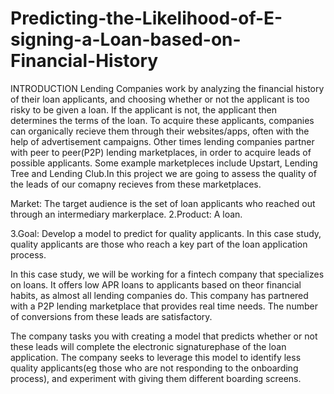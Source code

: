 # Predicting-the-Likelihood-of-E-signing-a-Loan-based-on-Financial-History


INTRODUCTION
Lending Companies work by analyzing the financial history of their loan applicants, and choosing whether or not the applicant is too risky to be given a loan. If the applicant is not, the applicant then determines the terms of the loan. To acquire these applicants, companies can organically recieve them through their websites/apps, often with the help of advertisement campaigns. Other times lending companies partner with peer to peer(P2P) lending marketplaces, in order to acquire leads of possible applicants. Some example marketpleces include Upstart, Lending Tree and Lending Club.In this project we are going to assess the quality of the leads of our comapny recieves from these marketplaces.

Market: The target audience is the set of loan applicants who reached out through an intermediary markerplace.
2.Product: A loan.

3.Goal: Develop a model to predict for quality applicants. In this case study, quality applicants are those who reach a key part of the loan application process.

In this case study, we will be working for a fintech company that specializes on loans. It offers low APR loans to applicants based on theor financial habits, as almost all lending companies do. This company has partnered with a P2P lending marketplace that provides real time needs. The number of conversions from these leads are satisfactory.

The company tasks you with creating a model that predicts whether or not these leads will complete the electronic signaturephase of the loan application. The company seeks to leverage this model to identify less quality applicants(eg those who are not responding to the onboarding process), and experiment with giving them different boarding screens.
